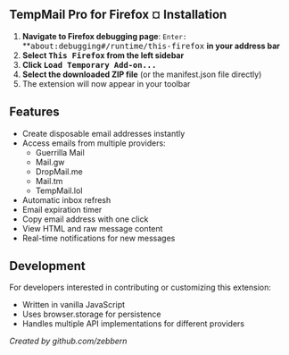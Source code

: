 ## TempMail Pro for Firefox ¤ Installation

1. **Navigate to Firefox debugging page**: `Enter:` **<kbd>about:debugging#/runtime/this-firefox</kbd> **in your address bar**
2. **Select <kbd>This Firefox</kbd> from the left sidebar**
3. **Click <kbd>Load Temporary Add-on...</kbd>**
4. **Select the downloaded ZIP file** (or the manifest.json file directly)
5. The extension will now appear in your toolbar

## Features

- Create disposable email addresses instantly
- Access emails from multiple providers:
  - Guerrilla Mail
  - Mail.gw
  - DropMail.me
  - Mail.tm
  - TempMail.lol
- Automatic inbox refresh
- Email expiration timer
- Copy email address with one click
- View HTML and raw message content
- Real-time notifications for new messages

## Development

For developers interested in contributing or customizing this extension:
- Written in vanilla JavaScript
- Uses browser.storage for persistence
- Handles multiple API implementations for different providers

*Created by github.com/zebbern*
